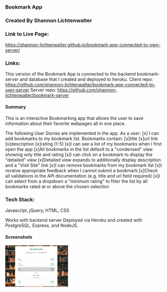### Bookmark App

### Created By Shannon Lichtenwalter

### Link to Live Page: 
https://shannon-lichtenwalter.github.io/bookmark-app-connected-to-own-server/

### Links:
This version of the Bookmark App is connected to the backend bookmark-server and database that I created and deployed to heroku.
Client repo: https://github.com/shannon-lichtenwalter/bookmark-app-connected-to-own-server
Server repo: https://github.com/shannon-lichtenwalter/bookmark-server 

#### Summary

This is an interactive Bookmarking app that allows the user to save information about their favorite webpages all in one place. 

The following User Stories are implemented in the app.
    As a user:
    [x] I can add bookmarks to my bookmark list. Bookmarks contain:
      [x]title
      [x]url link
      [x]description
      [x]rating (1-5)
    [x]I can see a list of my bookmarks when I first open the app
    [x]All bookmarks in the list default to a "condensed" view showing only title and rating
    [x]I can click on a bookmark to display the "detailed" view
    [x]Detailed view expands to additionally display description and a "Visit Site" link
    [x]I can remove bookmarks from my bookmark list
    [x]I receive appropriate feedback when I cannot submit a bookmark
    [x]Check all validations in the API documentation (e.g. title and url field required)
    [x]I can select from a dropdown a "minimum rating" to filter the list by all bookmarks rated at or above the chosen selection
### Tech Stack:
Javascript, jQuery, HTML, CSS

Works with backend server Deployed via Heroku and created with PostgreSQL, Express, and NodeJS.

#### Screenshots 

<img src='./BookmarkApp.png' alt="main bookmark page" width="200px">